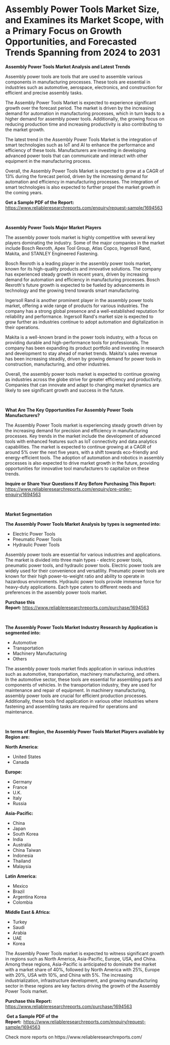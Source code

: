 <p><h1>Assembly Power Tools Market Size, and Examines its Market Scope, with a Primary Focus on Growth Opportunities, and Forecasted Trends Spanning from 2024 to 2031</h1></p><p><strong>Assembly Power Tools Market Analysis and Latest Trends</strong></p>
<p><p>Assembly power tools are tools that are used to assemble various components in manufacturing processes. These tools are essential in industries such as automotive, aerospace, electronics, and construction for efficient and precise assembly tasks.</p><p>The Assembly Power Tools Market is expected to experience significant growth over the forecast period. The market is driven by the increasing demand for automation in manufacturing processes, which in turn leads to a higher demand for assembly power tools. Additionally, the growing focus on reducing production time and increasing productivity is also contributing to the market growth.</p><p>The latest trend in the Assembly Power Tools Market is the integration of smart technologies such as IoT and AI to enhance the performance and efficiency of these tools. Manufacturers are investing in developing advanced power tools that can communicate and interact with other equipment in the manufacturing process.</p><p>Overall, the Assembly Power Tools Market is expected to grow at a CAGR of 13% during the forecast period, driven by the increasing demand for automation and efficiency in manufacturing processes. The integration of smart technologies is also expected to further propel the market growth in the coming years.</p></p>
<p><strong>Get a Sample PDF of the Report:&nbsp;</strong> <a href="https://www.reliableresearchreports.com/enquiry/request-sample/1694563">https://www.reliableresearchreports.com/enquiry/request-sample/1694563</a></p>
<p>&nbsp;</p>
<p><strong>Assembly Power Tools Major Market Players</strong></p>
<p><p>The assembly power tools market is highly competitive with several key players dominating the industry. Some of the major companies in the market include Bosch Rexroth, Apex Tool Group, Atlas Copco, Ingersoll Rand, Makita, and STANLEY Engineered Fastening.</p><p>Bosch Rexroth is a leading player in the assembly power tools market, known for its high-quality products and innovative solutions. The company has experienced steady growth in recent years, driven by increasing demand for automation and efficiency in manufacturing processes. Bosch Rexroth's future growth is expected to be fueled by advancements in technology and the growing trend towards smart manufacturing.</p><p>Ingersoll Rand is another prominent player in the assembly power tools market, offering a wide range of products for various industries. The company has a strong global presence and a well-established reputation for reliability and performance. Ingersoll Rand's market size is expected to grow further as industries continue to adopt automation and digitalization in their operations.</p><p>Makita is a well-known brand in the power tools industry, with a focus on providing durable and high-performance tools for professionals. The company has been expanding its product portfolio and investing in research and development to stay ahead of market trends. Makita's sales revenue has been increasing steadily, driven by growing demand for power tools in construction, manufacturing, and other industries.</p><p>Overall, the assembly power tools market is expected to continue growing as industries across the globe strive for greater efficiency and productivity. Companies that can innovate and adapt to changing market dynamics are likely to see significant growth and success in the future.</p></p>
<p>&nbsp;</p>
<p><strong>What Are The Key Opportunities For Assembly Power Tools Manufacturers?</strong></p>
<p><p>The Assembly Power Tools market is experiencing steady growth driven by the increasing demand for precision and efficiency in manufacturing processes. Key trends in the market include the development of advanced tools with enhanced features such as IoT connectivity and data analytics capabilities. The market is expected to continue growing at a CAGR of around 5% over the next five years, with a shift towards eco-friendly and energy-efficient tools. The adoption of automation and robotics in assembly processes is also expected to drive market growth in the future, providing opportunities for innovative tool manufacturers to capitalize on these trends.</p></p>
<p><strong>Inquire or Share Your Questions If Any Before Purchasing This Report:</strong> <a href="https://www.reliableresearchreports.com/enquiry/pre-order-enquiry/1694563">https://www.reliableresearchreports.com/enquiry/pre-order-enquiry/1694563</a></p>
<p>&nbsp;</p>
<p><strong>Market Segmentation</strong></p>
<p><strong>The Assembly Power Tools Market Analysis by types is segmented into:</strong></p>
<p><ul><li>Electric Power Tools</li><li>Pneumatic Power Tools</li><li>Hydraulic Power Tools</li></ul></p>
<p><p>Assembly power tools are essential for various industries and applications. The market is divided into three main types - electric power tools, pneumatic power tools, and hydraulic power tools. Electric power tools are widely used for their convenience and versatility. Pneumatic power tools are known for their high power-to-weight ratio and ability to operate in hazardous environments. Hydraulic power tools provide immense force for heavy-duty applications. Each type caters to different needs and preferences in the assembly power tools market.</p></p>
<p><strong>Purchase this Report:&nbsp;</strong><a href="https://www.reliableresearchreports.com/purchase/1694563">https://www.reliableresearchreports.com/purchase/1694563</a></p>
<p>&nbsp;</p>
<p><strong>The Assembly Power Tools Market Industry Research by Application is segmented into:</strong></p>
<p><ul><li>Automotive</li><li>Transportation</li><li>Machinery Manufacturing</li><li>Others</li></ul></p>
<p><p>The assembly power tools market finds application in various industries such as automotive, transportation, machinery manufacturing, and others. In the automotive sector, these tools are essential for assembling parts and components of vehicles. In the transportation industry, they are used for maintenance and repair of equipment. In machinery manufacturing, assembly power tools are crucial for efficient production processes. Additionally, these tools find application in various other industries where fastening and assembling tasks are required for operations and maintenance.</p></p>
<p>&nbsp;</p>
<p><strong>In terms of Region, the Assembly Power Tools Market Players available by Region are:</strong></p>
<p>
    <p> <strong> North America: </strong>
        <ul>
            <li>United States</li>
            <li>Canada</li>
        </ul>
        </p> 
    <p> <strong> Europe: </strong>
        <ul>
            <li>Germany</li>
            <li>France</li>
            <li>U.K.</li>
            <li>Italy</li>
            <li>Russia</li>
        </ul>
        </p> 
    <p> <strong> Asia-Pacific: </strong>
        <ul>
            <li>China</li>
            <li>Japan</li>
            <li>South Korea</li>
            <li>India</li>
            <li>Australia</li>
            <li>China Taiwan</li>
            <li>Indonesia</li>
            <li>Thailand</li>
            <li>Malaysia</li>
        </ul>
        </p> 
    <p> <strong> Latin America: </strong>
        <ul>
            <li>Mexico</li>
            <li>Brazil</li>
            <li>Argentina Korea</li>
            <li>Colombia</li>
        </ul>
        </p> 
    <p> <strong> Middle East & Africa: </strong>
        <ul>
            <li>Turkey</li>
            <li>Saudi</li>
            <li>Arabia</li>
            <li>UAE</li>
            <li>Korea</li>
        </ul>
    </p>
    </p>
<p><p>The Assembly Power Tools market is expected to witness significant growth in regions such as North America, Asia-Pacific, Europe, USA, and China. Among these regions, Asia-Pacific is anticipated to dominate the market with a market share of 40%, followed by North America with 25%, Europe with 20%, USA with 10%, and China with 5%. The increasing industrialization, infrastructure development, and growing manufacturing sector in these regions are key factors driving the growth of the Assembly Power Tools market.</p></p>
<p><strong>Purchase this Report: </strong><a href="https://www.reliableresearchreports.com/purchase/1694563">https://www.reliableresearchreports.com/purchase/1694563</a></p>
<p>&nbsp;<strong>Get a Sample PDF of the Report:&nbsp;&nbsp;</strong><a href="https://www.reliableresearchreports.com/enquiry/request-sample/1694563">https://www.reliableresearchreports.com/enquiry/request-sample/1694563</a></p>
<p><strong></strong></p>
<p>Check more reports on https://www.reliableresearchreports.com/</p>